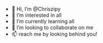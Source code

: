 - 👋 Hi, I’m @Chriszipy
- 👀 I’m interested in all
- 🌱 I’m currently learning all
- 💞️ I’m looking to collaborate on me
- 📫 reach me by looking behind you!

<!---
Chriszipy/Chriszipy is a ✨ special ✨ repository because its `README.md` (this file) appears on your GitHub profile.
You can click the Preview link to take a look at your changes.
--->
